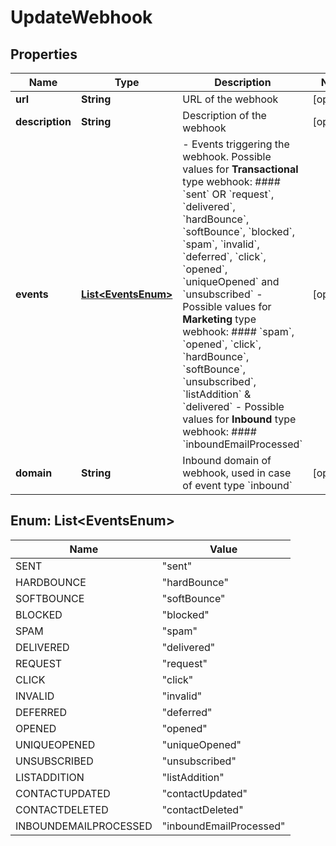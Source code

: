 
# UpdateWebhook

## Properties
Name | Type | Description | Notes
------------ | ------------- | ------------- | -------------
**url** | **String** | URL of the webhook |  [optional]
**description** | **String** | Description of the webhook |  [optional]
**events** | [**List&lt;EventsEnum&gt;**](#List&lt;EventsEnum&gt;) | - Events triggering the webhook. Possible values for **Transactional** type webhook: #### &#x60;sent&#x60; OR &#x60;request&#x60;, &#x60;delivered&#x60;, &#x60;hardBounce&#x60;, &#x60;softBounce&#x60;, &#x60;blocked&#x60;, &#x60;spam&#x60;, &#x60;invalid&#x60;, &#x60;deferred&#x60;, &#x60;click&#x60;, &#x60;opened&#x60;, &#x60;uniqueOpened&#x60; and &#x60;unsubscribed&#x60; - Possible values for **Marketing** type webhook: #### &#x60;spam&#x60;, &#x60;opened&#x60;, &#x60;click&#x60;, &#x60;hardBounce&#x60;, &#x60;softBounce&#x60;, &#x60;unsubscribed&#x60;, &#x60;listAddition&#x60; &amp; &#x60;delivered&#x60; - Possible values for **Inbound** type webhook: #### &#x60;inboundEmailProcessed&#x60;  |  [optional]
**domain** | **String** | Inbound domain of webhook, used in case of event type &#x60;inbound&#x60; |  [optional]


<a name="List<EventsEnum>"></a>
## Enum: List&lt;EventsEnum&gt;
Name | Value
---- | -----
SENT | &quot;sent&quot;
HARDBOUNCE | &quot;hardBounce&quot;
SOFTBOUNCE | &quot;softBounce&quot;
BLOCKED | &quot;blocked&quot;
SPAM | &quot;spam&quot;
DELIVERED | &quot;delivered&quot;
REQUEST | &quot;request&quot;
CLICK | &quot;click&quot;
INVALID | &quot;invalid&quot;
DEFERRED | &quot;deferred&quot;
OPENED | &quot;opened&quot;
UNIQUEOPENED | &quot;uniqueOpened&quot;
UNSUBSCRIBED | &quot;unsubscribed&quot;
LISTADDITION | &quot;listAddition&quot;
CONTACTUPDATED | &quot;contactUpdated&quot;
CONTACTDELETED | &quot;contactDeleted&quot;
INBOUNDEMAILPROCESSED | &quot;inboundEmailProcessed&quot;




